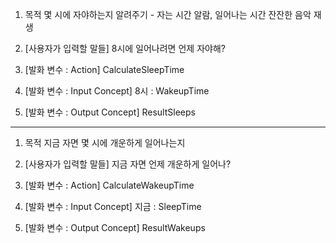 1. 목적
몇 시에 자야하는지 알려주기 - 자는 시간 알람, 일어나는 시간 잔잔한 음악 재생

2. [사용자가 입력할 말들]
8시에 일어나려면 언제 자야해? 

3. [발화 변수 : Action]
CalculateSleepTime

4. [발화 변수 : Input Concept]
8시 : WakeupTime

5. [발화 변수 : Output Concept]
ResultSleeps

********************************************************

1. 목적
지금 자면 몇 시에 개운하게 일어나는지

2. [사용자가 입력할 말들]
지금 자면 언제 개운하게 일어나?

3. [발화 변수 : Action]
CalculateWakeupTime

4. [발화 변수 : Input Concept]
지금 : SleepTime

5. [발화 변수 : Output Concept]
ResultWakeups
